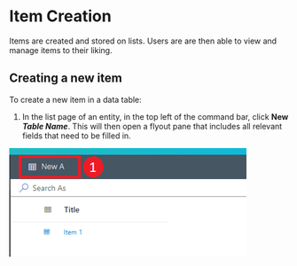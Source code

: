 # Item Creation

Items are created and stored on lists. Users are are then able to view and manage items to their liking.

## Creating a new item

To create a new item in a data table:

1. In the list page of an entity, in the top left of the command bar, click **New *Table Name***. This will then open a flyout pane that includes all relevant fields that need to be filled in.

![Item Creation 01.png](./downloaded_image_1705285790576.png)